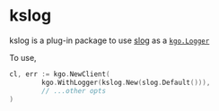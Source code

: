 kslog
===

kslog is a plug-in package to use [slog](https://pkg.go.dev/log/slog) as a [`kgo.Logger`](https://pkg.go.dev/github.com/twmb/franz-go/pkg/kgo#Logger)

To use,

```go
cl, err := kgo.NewClient(
        kgo.WithLogger(kslog.New(slog.Default())),
        // ...other opts
)
```
